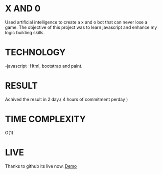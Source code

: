 # X AND 0

Used artificial intelligence to create a x and o bot that can never lose a game. The objective of this project was to learn javascript and enhance my logic building skills.

# TECHNOLOGY

-javascript 
-Html, bootstrap and paint.

# RESULT

Achived the result in 2 day.( 4 hours of commitment perday )

# TIME COMPLEXITY

O(1)

# LIVE

Thanks to github its live now. <a href="https://quickank1t.github.io/xando/">Demo</a>
